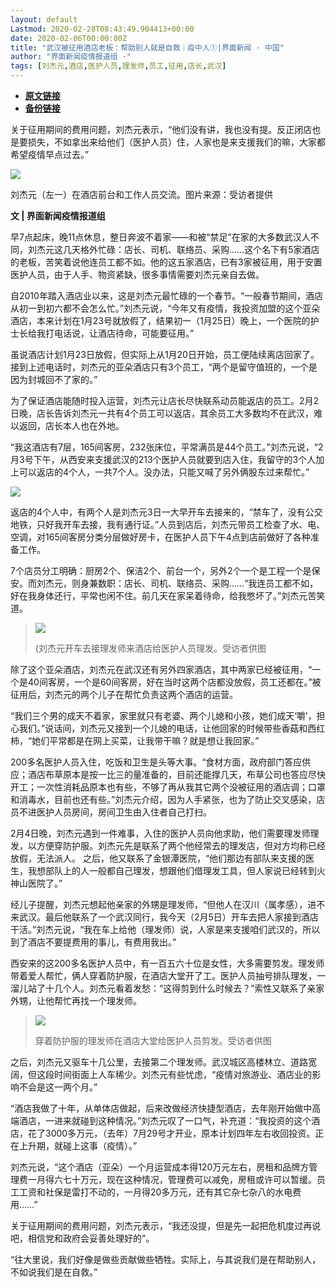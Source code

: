 ```yaml
---
layout: default
Lastmod: 2020-02-28T08:43:49.904413+00:00
date: 2020-02-06T00:00:00Z
title: "武汉被征用酒店老板：帮助别人就是自救｜疫中人①|界面新闻 · 中国"
author: "界面新闻疫情报道组 ·"
tags: [刘杰元,酒店,医护人员,理发师,员工,征用,店长,武汉]
---
```


* [**原文链接**](https://www.jiemian.com/article/3948731.html)
* [**备份链接**](https://web.archive.org/web/20200215130012/https://www.jiemian.com/article/3948731.html)


关于征用期间的费用问题，刘杰元表示，“他们没有讲，我也没有提。反正闭店也是要损失，不如拿出来给他们（医护人员）住，人家也是来支援我们的嘛，大家都希望疫情早点过去。”

![](/images/post/f42d5df9ffd8e187e348dfa46edca72c.jpeg)

刘杰元（左一）在酒店前台和工作人员交流。图片来源：受访者提供

**文 | 界面新闻疫情报道组**

早7点起床，晚11点休息，整日奔波不着家——和被“禁足”在家的大多数武汉人不同，刘杰元这几天格外忙碌：店长、司机、联络员、采购……这个名下有5家酒店的老板，苦笑着说他连员工都不如。他的这五家酒店，已有3家被征用，用于安置医护人员，由于人手、物资紧缺，很多事情需要刘杰元亲自去做。

自2010年踏入酒店业以来，这是刘杰元最忙碌的一个春节。“一般春节期间，酒店从初一到初六都不会怎么忙。”刘杰元说，“今年又有疫情，我投资加盟的这个亚朵酒店，本来计划在1月23号就放假了，结果初一（1月25日）晚上，一个医院的护士长给我打电话说，让酒店待命，可能要征用。”

虽说酒店计划1月23日放假，但实际上从1月20日开始，员工便陆续离店回家了。接到上述电话时，刘杰元的亚朵酒店只有3个员工，“两个是留守值班的，一个是因为封城回不了家的。”

为了保证酒店能随时投入运营，刘杰元让店长尽快联系动员能返店的员工。2月2日晚，店长告诉刘杰元一共有4个员工可以返店，其余员工大多数均不在武汉，难以返回，店长本人也在外地。

“我这酒店有7层，165间客房，232张床位，平常满员是44个员工。”刘杰元说，“2月3号下午，从西安来支援武汉的213个医护人员就要到店入住，我留守的3个人加上可以返店的4个人，一共7个人。没办法，只能又喊了另外俩股东过来帮忙。”

![](/images/post/81cb3ff0f6060aaeaea84405da386863.jpeg)

返店的4个人中，有两个人是刘杰元3日一大早开车去接来的，“禁车了，没有公交地铁，只好我开车去接，我有通行证。”人员到店后，刘杰元带员工检查了水、电、空调，对165间客房分类分层做好房卡，在医护人员下午4点到店前做好了各种准备工作。

7个店员分工明确：厨房2个、保洁2个、前台一个，另外2个一个是工程一个是保安。而刘杰元，则身兼数职：店长、司机、联络员、采购……“我连员工都不如，好在我身体还行，平常也闲不住。前几天在家呆着待命，给我憋坏了。”刘杰元苦笑道。

> ![](/images/post/8c81a716174e8d5aaa6cf9653394ae04.jpeg)
> 
> (刘杰元开车去接理发师来酒店给医护人员理发。受访者供图

除了这个亚朵酒店，刘杰元在武汉还有另外四家酒店，其中两家已经被征用，“一个是40间客房，一个是60间客房，好在当时这两个店都没放假，员工还都在。”被征用后，刘杰元的两个儿子在帮忙负责这两个酒店的运营。

“我们三个男的成天不着家，家里就只有老婆、两个儿媳和小孩，她们成天‘嚼’，担心我们。”说话间，刘杰元又接到一个儿媳的电话，让他回家的时候带些香菇和西红柿，“她们平常都是在网上买菜，让我带干嘛？就是想让我回家。”

200多名医护人员入住，吃饭和卫生是头等大事。“食材方面，政府部门答应供应；酒店布草原本是按一比三的量准备的，目前还能撑几天，布草公司也答应尽快开工；一次性消耗品原本也有些，不够了再从我其它两个没被征用的酒店调；口罩和消毒水，目前也还有些。”刘杰元介绍，因为人手紧张，也为了防止交叉感染，店员不进医护人员房间，房间卫生由入住者自己打扫。

2月4日晚，刘杰元遇到一件难事，入住的医护人员向他求助，他们需要理发师理发，以方便穿防护服。刘杰元先是联系了两个他经常去的理发店，但对方均称已经放假，无法派人。 之后，他又联系了金银潭医院，“他们那边有部队来支援的医生，我想部队上的人一般都自己理发，想跟他们借理发工具，但人家说已经转到火神山医院了。”

经儿子提醒，刘杰元想起他亲家的外甥是理发师，“但他人在汉川（属孝感），进不来武汉。最后他联系了一个武汉同行，我今天（2月5日）开车去把人家接到酒店干活。”刘杰元说，“我在车上给他（理发师）说，人家是来支援咱们武汉的，所以到了酒店不要提费用的事儿，有费用我出。”

西安来的这200多名医护人员中，有一百五六十位是女性，大多需要剪发。理发师带着爱人帮忙，俩人穿着防护服，在酒店大堂开了工。医护人员抽号排队理发，一溜儿站了十几个人。刘杰元看着发愁：“这得剪到什么时候去？”索性又联系了亲家外甥，让他帮忙再找一个理发师。

> ![](/images/post/d9114233cb66072f5fb10af0e9c61656.jpeg)
> 
> 穿着防护服的理发师在酒店大堂给医护人员剪发。受访者供图

之后，刘杰元又驱车十几公里，去接第二个理发师。武汉城区高楼林立、道路宽阔，但这段时间街面上人车稀少。刘杰元有些忧虑，“疫情对旅游业、酒店业的影响不会是这一两个月。”

“酒店我做了十年，从单体店做起，后来改做经济快捷型酒店，去年刚开始做中高端酒店，一进来就碰到这种情况。”刘杰元叹了一口气，补充道：“我投资的这个酒店，花了3000多万元，（去年）7月29号才开业，原本计划四年左右收回投资。正在上升期，就碰上这事（疫情）。”

刘杰元说，“这个酒店（亚朵）一个月运营成本得120万元左右，房租和品牌方管理费一月得六七十万元，现在这种情况，管理费可以减免，房租或许可以暂缓。员工工资和社保是雷打不动的，一月得20多万元，还有其它杂七杂八的水电费用……” 

关于征用期间的费用问题，刘杰元表示，“我还没提，但是先一起把危机度过再说吧，相信党和政府会妥善处理好的”。

“往大里说，我们好像是做些贡献做些牺牲。实际上，与其说我们是在帮助别人，不如说我们是在自救。”

